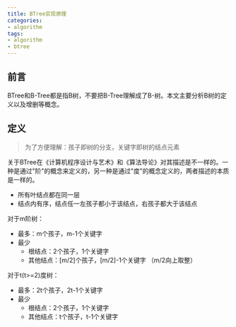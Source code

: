 ```yaml
---
title: BTree实现原理
categories:
- algorithm
tags:
- algorithm
- btree
---
```


## 前言

BTree和B-Tree都是指B树，不要把B-Tree理解成了B-树。本文主要分析B树的定义以及增删等概念。

## 定义

> 为了方便理解：孩子即树的分支，关键字即树的结点元素

关于BTree在《计算机程序设计与艺术》和《算法导论》对其描述是不一样的。一种是通过"阶"的概念来定义的，另一种是通过"度"的概念定义的，两者描述的本质是一样的。

- 所有叶结点都在同一层
- 结点内有序，结点任一左孩子都小于该结点，右孩子都大于该结点

对于m阶树：

- 最多：m个孩子，m-1个关键字
- 最少
  - 根结点：2个孩子，1个关键字
  - 其他结点：[m/2]个孩子，[m/2]-1个关键字 （m/2向上取整）

对于t(t>=2)度树：

- 最多：2t个孩子，2t-1个关键字
- 最少
    - 根结点：2个孩子，1个关键字
    - 其他结点：t个孩子，t-1个关键字
